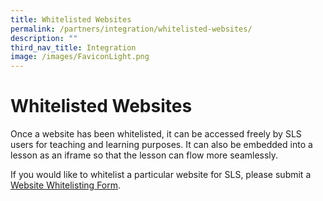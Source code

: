 ```yaml
---
title: Whitelisted Websites
permalink: /partners/integration/whitelisted-websites/
description: ""
third_nav_title: Integration
image: /images/FaviconLight.png
---
```

<h1 id="whitelisted-websites">Whitelisted Websites</h1>
<p> Once a website has been whitelisted, it can be accessed freely by SLS users for teaching and learning purposes. It can also be embedded into a lesson as an iframe so that the lesson can flow more seamlessly.</p>
<p>If you would like to whitelist a particular website for SLS, please submit a <a target="_blank" href="https://go.gov.sg/sls-whitelist-form">Website Whitelisting Form</a>.</p>
